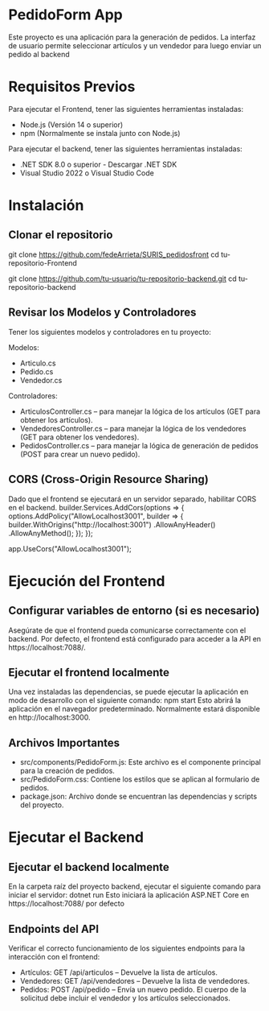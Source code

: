 # PedidoForm App

Este proyecto es una aplicación para la generación de pedidos. 
La interfaz de usuario permite seleccionar artículos y un vendedor para luego enviar un pedido al backend

# Requisitos Previos

Para ejecutar el Frontend, tener las siguientes herramientas instaladas:
* Node.js (Versión 14 o superior)
* npm (Normalmente se instala junto con Node.js)

Para ejecutar el backend, tener las siguientes herramientas instaladas:
* .NET SDK 8.0 o superior - Descargar .NET SDK
* Visual Studio 2022 o Visual Studio Code 

# Instalación

## Clonar el repositorio
git clone https://github.com/fedeArrieta/SURIS_pedidosfront
cd tu-repositorio-Frontend

git clone https://github.com/tu-usuario/tu-repositorio-backend.git
cd tu-repositorio-backend

## Revisar los Modelos y Controladores 

Tener los siguientes modelos y controladores en tu proyecto:

Modelos:
* Articulo.cs
* Pedido.cs
* Vendedor.cs

Controladores:
* ArticulosController.cs – para manejar la lógica de los artículos (GET para obtener los artículos).
* VendedoresController.cs – para manejar la lógica de los vendedores (GET para obtener los vendedores).
* PedidosController.cs – para manejar la lógica de generación de pedidos (POST para crear un nuevo pedido).

## CORS (Cross-Origin Resource Sharing) 

Dado que el frontend se ejecutará en un servidor separado, habilitar CORS en el backend.
builder.Services.AddCors(options =>
{
    options.AddPolicy("AllowLocalhost3001",
        builder =>
        {
            builder.WithOrigins("http://localhost:3001")
                   .AllowAnyHeader()
                   .AllowAnyMethod();
        });
});

app.UseCors("AllowLocalhost3001");

# Ejecución del Frontend

## Configurar variables de entorno (si es necesario) 

Asegúrate de que el frontend pueda comunicarse correctamente con el backend. 
Por defecto, el frontend está configurado para acceder a la API en https://localhost:7088/.

## Ejecutar el frontend localmente 

Una vez instaladas las dependencias, se puede ejecutar la aplicación en modo de desarrollo con el siguiente comando:
npm start
Esto abrirá la aplicación en el  navegador predeterminado. Normalmente estará disponible en http://localhost:3000.

## Archivos Importantes 

* src/components/PedidoForm.js: Este archivo es el componente principal para la creación de pedidos.
* src/PedidoForm.css: Contiene los estilos que se aplican al formulario de pedidos.
* package.json: Archivo donde se encuentran las dependencias y scripts del proyecto.

# Ejecutar el Backend

## Ejecutar el backend localmente 

En la carpeta raíz del proyecto backend, ejecutar el siguiente comando para iniciar el servidor:
dotnet run
Esto iniciará la aplicación ASP.NET Core en https://localhost:7088/ por defecto

## Endpoints del API 

Verificar el correcto funcionamiento de los siguientes endpoints para la interacción con el frontend:

* Artículos: GET /api/articulos – Devuelve la lista de artículos.
* Vendedores: GET /api/vendedores – Devuelve la lista de vendedores.
* Pedidos: POST /api/pedido – Envía un nuevo pedido. El cuerpo de la solicitud debe incluir el vendedor y los artículos seleccionados.
